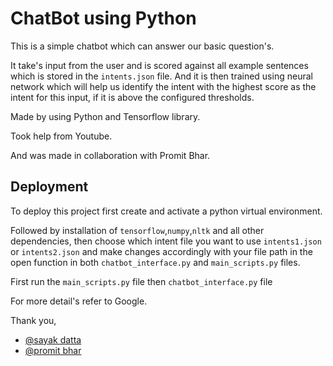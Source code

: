 
# ChatBot using Python 

This is a simple chatbot which can answer our basic question's. 

It take's input from the user and is scored against all example sentences which is stored in the `intents.json` file. And it is then trained using neural network which will help us identify the intent with the highest score as the intent for this input, if it is above the configured thresholds.

Made by using Python and Tensorflow library.

Took help from Youtube. 

And was made in collaboration with Promit Bhar.
## Deployment

To deploy this project first create and activate a python virtual environment.

Followed by installation of `tensorflow`,`numpy`,`nltk` and all other dependencies, then choose which intent file you want to use `intents1.json` or `intents2.json` and make changes accordingly with your file path in the open function in both `chatbot_interface.py` and `main_scripts.py` files.

 First run the `main_scripts.py` file then `chatbot_interface.py` file 

For more detail's refer to Google.

Thank you,


- [@sayak datta](https://github.com/datta-sayak)
- [@promit bhar](https://github.com/promit1201)
